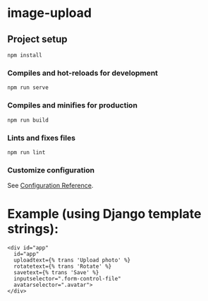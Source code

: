 # image-upload

## Project setup
```
npm install
```

### Compiles and hot-reloads for development
```
npm run serve
```

### Compiles and minifies for production
```
npm run build
```

### Lints and fixes files
```
npm run lint
```

### Customize configuration
See [Configuration Reference](https://cli.vuejs.org/config/).


# Example (using Django template strings):
```
<div id="app"
  id="app"
  uploadtext={% trans 'Upload photo' %}
  rotatetext={% trans 'Rotate' %}
  savetext={% trans 'Save' %}
  inputselector=".form-control-file"
  avatarselector=".avatar">
</div>
```

